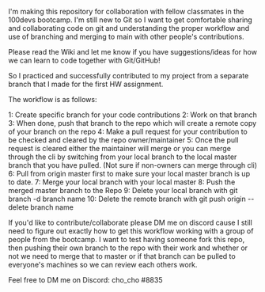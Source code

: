 I'm making this repository for collaboration with fellow classmates in the 100devs bootcamp. I'm still new to Git so I want to get comfortable sharing and collaborating code on git and understanding the proper workflow and use of branching and merging to main with other people's contributions. 

Please read the Wiki and let me know if you have suggestions/ideas for how we can learn to code together with Git/GitHub!

So I practiced and successfully contributed to my project from a separate branch that I made for the first HW assignment. 

The workflow is as follows:

1: Create specific branch for your code contributions
2: Work on that branch
3: When done, push that branch to the repo which will create a remote copy of your branch on the repo
4: Make a pull request for your contribution to be checked and cleared by the repo owner/maintainer
5: Once the pull request is cleared either the maintainer will merge or you can merge through the cli by switching from your local branch to the local master branch that you have pulled. (Not sure if non-owners can merge through cli)
6: Pull from origin master first to make sure your local master branch is up to date.
7: Merge your local branch with your local master
8: Push the merged master branch to the Repo
9: Delete your local branch with git branch -d branch name
10: Delete the remote branch with git push origin --delete branch name

If you'd like to contribute/collaborate please DM me on discord cause I still need to figure out exactly how to get this workflow working with a group of people from the bootcamp. I want to test having someone fork this repo, then pushing their own branch to the repo with their work and whether or not we need to merge that to master or if that branch can be pulled to everyone's machines so we can review each others work. 

Feel free to DM me on Discord: cho_cho #8835
